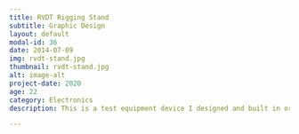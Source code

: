 ```yaml
---
title: RVDT Rigging Stand
subtitle: Graphic Design
layout: default
modal-id: 36
date: 2014-07-09
img: rvdt-stand.jpg
thumbnail: rvdt-stand.jpg
alt: image-alt
project-date: 2020
age: 22
category: Electronics
description: This is a test equipment device I designed and built in order to check the rigging of rotarty variable differntial transformers (RVDTs). The build consisted of a Raspberry Pi, a LabJack DAQ, a waveform generator, and a touchscreen interface. The waveform generator excited the RVDT coils wile the DAQ processed the feedback. I designed and integrated of the hardware, software, and GUI for this device. 

---
```

